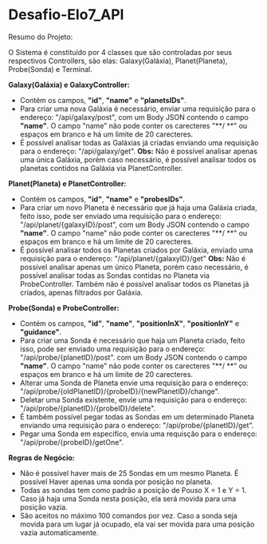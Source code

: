 # Desafio-Elo7_API

Resumo do Projeto:

O Sistema é constituído por 4 classes que são controladas por seus respectivos Controllers, são elas: 
Galaxy(Galáxia), Planet(Planeta), Probe(Sonda) e Terminal.

**Galaxy(Galáxia) e GalaxyController:**
- Contém os campos, **"id"**, **"name"** e **"planetsIDs"**.
- Para criar uma nova Galáxia é necessário, enviar uma requisição para o endereço: "/api/galaxy/post", com um Body JSON contendo o campo **"name"**.
  O campo "name" não pode conter os carecteres "**/ \**" ou espaços em branco e há um limite de 20 carecteres.
- É possível analisar todas as Galáxias já criadas enviando uma requisição para o endereço: "/api/galaxy/get".
  **Obs:** Não é possível analisar apenas uma única Galáxia, porém caso necessário, é possível analisar todos os planetas contidos na Galáxia via PlanetController.

**Planet(Planeta) e PlanetController:**
- Contém os campos, **"id"**, **"name"** e **"probesIDs"**.
- Para criar um novo Planeta é necessário que já haja uma Galáxia criada, feito isso, pode ser enviado uma requisição para o endereço: "/api/planet/{galaxyID}/post", com um Body JSON contendo o campo **"name"**.
  O campo "name" não pode conter os carecteres "**/ \**" ou espaços em branco e há um limite de 20 carecteres.
- É possível analisar todos os Planetas criados por Galáxia, enviado uma requisição para o endereço: "/api/planet/{galaxyID}/get"
  **Obs:** Não é possível analisar apenas um único Planeta, porém caso necessário, é possível analisar todas as Sondas contidas no Planeta via ProbeController.
           Também não é possível analisar todos os Planetas já criados, apenas filtrados por Galáxia.

**Probe(Sonda) e ProbeController:**
- Contém os campos, **"id"**, **"name"**, **"positionInX"**, **"positionInY"** e **"guidance"**.
- Para criar uma Sonda é necessário que haja um Planeta criado, feito isso, pode ser enviado uma requisição para o endereço: "/api/probe/{planetID}/post". com um Body JSON contendo o campo **"name"**.
  O campo "name" não pode conter os carecteres "**/ \**" ou espaços em branco e há um limite de 20 carecteres.
- Alterar uma Sonda de Planeta envie uma requisição para o endereço: "/api/probe/{oldPlanetID}/{probeID}/{newPlanetID}/change".
- Deletar uma Sonda existente, envie uma requisição para o endereço: "/api/probe/{planetID}/{probeID}/delete".
- É também possível pegar todas as Sondas em um determinado Planeta enviando uma requisição para o endereço: "/api/probe/{planetID}/get".
- Pegar uma Sonda em especifíco, envia uma requisção para o endereço: "/api/probe/{probeID}/getOne".

**Regras de Negócio:**

- Não é possível haver mais de 25 Sondas em um mesmo Planeta. É possível Haver apenas uma sonda por posição no planeta.
- Todas as sondas tem como padrão a posição de Pouso X = 1 e Y = 1. Caso já haja uma Sonda nesta posição, ela será movida para uma posição vazia.
- São aceitos no máximo 100 comandos por vez. Caso a sonda seja movida para um lugar já ocupado, ela vai ser movida para uma posição vazia automaticamente.
